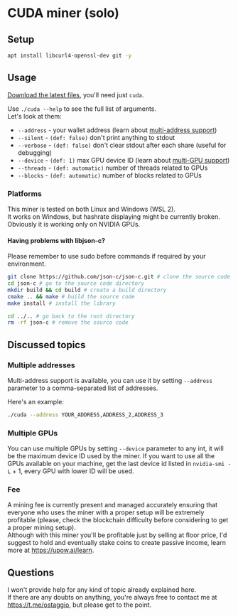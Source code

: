 # CUDA miner (solo)
## Setup

```bash
apt install libcurl4-openssl-dev git -y
```

## Usage

[Download the latest files](https://github.com/geiccobs/upow-gpu/releases/latest), you'll need just `cuda`.

Use `./cuda --help` to see the full list of arguments.  
Let's look at them:
- `--address` - your wallet address (learn about [multi-address support](#multiple-addresses))
- `--silent` - `(def: false)` don't print anything to stdout
- `--verbose` - `(def: false)` don't clear stdout after each share (useful for debugging)
- `--device` - `(def: 1)` max GPU device ID (learn about [multi-GPU support](#multiple-gpus))
- `--threads` - `(def: automatic)` number of threads related to GPUs
- `--blocks` - `(def: automatic)` number of blocks related to GPUs

### Platforms
This miner is tested on both Linux and Windows (WSL 2).  
It works on Windows, but hashrate displaying might be currently broken.  
Obviously it is working only on NVIDIA GPUs.

#### Having problems with libjson-c?
Please remember to use sudo before commands if required by your environment.

```bash
git clone https://github.com/json-c/json-c.git # clone the source code
cd json-c # go to the source code directory
mkdir build && cd build # create a build directory
cmake .. && make # build the source code
make install # install the library

cd ../.. # go back to the root directory
rm -rf json-c # remove the source code
```

## Discussed topics
### Multiple addresses
Multi-address support is available, you can use it by setting `--address` parameter to a comma-separated list of addresses.

Here's an example:
```bash
./cuda --address YOUR_ADDRESS,ADDRESS_2,ADDRESS_3
```

### Multiple GPUs
You can use multiple GPUs by setting `--device` parameter to any int, it will be the maximum device ID used by the miner.
If you want to use all the GPUs available on your machine, get the last device id listed in `nvidia-smi -L` + 1, every GPU with lower ID will be used.

### Fee
A mining fee is currently present and managed accurately ensuring that everyone who uses the miner with a proper setup will be extremely profitable (please, check the blockchain difficulty before considering to get a proper mining setup).  
Although with this miner you'll be profitable just by selling at floor price, I'd suggest to hold and eventually stake coins to create passive income, learn more at https://upow.ai/learn.

## Questions
I won't provide help for any kind of topic already explained here.  
If there are any doubts on anything, you're always free to contact me at https://t.me/ostaggio, but please get to the point.
